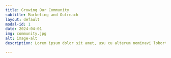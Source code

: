 ```yaml
---
title: Growing Our Community
subtitle: Marketing and Outreach
layout: default
modal-id: 1
date: 2024-04-01
img: community.jpg
alt: image-alt
description: Lorem ipsum dolor sit amet, usu cu alterum nominavi lobortis. At duo novum diceret. Tantas apeirian vix et, usu sanctus postulant inciderint ut, populo diceret necessitatibus in vim. Cu eum dicam feugiat noluisse.

---
```


